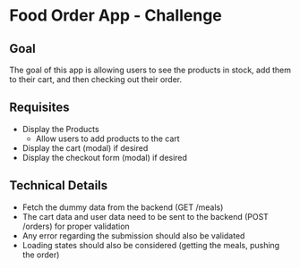 # Food Order App - Challenge

## Goal

The goal of this app is allowing users to see the products in stock, add them to their cart, and then checking out their order.

## Requisites

- Display the Products
    - Allow users to add products to the cart
- Display the cart (modal) if desired
- Display the checkout form (modal) if desired

## Technical Details

- Fetch the dummy data from the backend (GET /meals)
- The cart data and user data need to be sent to the backend (POST /orders) for proper validation
- Any error regarding the submission should also be validated
- Loading states should also be considered (getting the meals, pushing the order)
